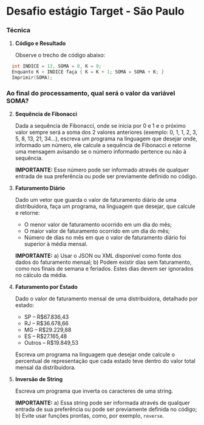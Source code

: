 # Desafio estágio Target - São Paulo

### Técnica

1. **Código e Resultado**

   Observe o trecho de código abaixo:

 ```c
   int INDICE = 13, SOMA = 0, K = 0;
   Enquanto K < INDICE faça { K = K + 1; SOMA = SOMA + K; }
   Imprimir(SOMA);
```
### Ao final do processamento, qual será o valor da variável SOMA?

2. **Sequência de Fibonacci**

   Dada a sequência de Fibonacci, onde se inicia por 0 e 1 e o próximo valor sempre será a soma dos 2 valores anteriores (exemplo: 0, 1, 1, 2, 3, 5, 8, 13, 21, 34...), escreva um programa na linguagem que desejar onde, informado um número, ele calcule a sequência de Fibonacci e retorne uma mensagem avisando se o número informado pertence ou não à sequência.

   **IMPORTANTE:** Esse número pode ser informado através de qualquer entrada de sua preferência ou pode ser previamente definido no código.

3. **Faturamento Diário**

   Dado um vetor que guarda o valor de faturamento diário de uma distribuidora, faça um programa, na linguagem que desejar, que calcule e retorne:

   - O menor valor de faturamento ocorrido em um dia do mês;
   - O maior valor de faturamento ocorrido em um dia do mês;
   - Número de dias no mês em que o valor de faturamento diário foi superior à média mensal.

   **IMPORTANTE:**
   a) Usar o JSON ou XML disponível como fonte dos dados do faturamento mensal;
   b) Podem existir dias sem faturamento, como nos finais de semana e feriados. Estes dias devem ser ignorados no cálculo da média.

4. **Faturamento por Estado**

   Dado o valor de faturamento mensal de uma distribuidora, detalhado por estado:

   - SP – R$67.836,43
   - RJ – R$36.678,66
   - MG – R$29.229,88
   - ES – R$27.165,48
   - Outros – R$19.849,53

   Escreva um programa na linguagem que desejar onde calcule o percentual de representação que cada estado teve dentro do valor total mensal da distribuidora.

5. **Inversão de String**

   Escreva um programa que inverta os caracteres de uma string.

   **IMPORTANTE:**
   a) Essa string pode ser informada através de qualquer entrada de sua preferência ou pode ser previamente definida no código;
   b) Evite usar funções prontas, como, por exemplo, `reverse`.

